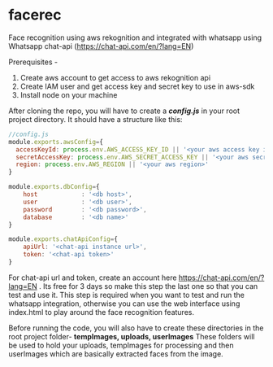 # facerec
Face recognition using aws rekognition and integrated with whatsapp using Whatsapp chat-api (https://chat-api.com/en/?lang=EN)

Prerequisites - 
  1) Create aws account to get access to aws rekognition api
  2) Create IAM user and get access key and secret key to use in aws-sdk
  3) Install node on your machine
  
  
  After cloning the repo, you will have to create a ***config.js*** in your root project directory. It should have a structure like this:


```javascript
//config.js
module.exports.awsConfig={
  accessKeyId: process.env.AWS_ACCESS_KEY_ID || '<your aws access key id>',
  secretAccessKey: process.env.AWS_SECRET_ACCESS_KEY || '<your aws secret access key>',
  region: process.env.AWS_REGION || '<your aws region>'
}

module.exports.dbConfig={
    host            : '<db host>',
    user            : '<db user>',
    password        : '<db password>',
    database        : '<db name>'
}

module.exports.chatApiConfig={
    apiUrl: '<chat-api instance url>', 
    token: '<chat-api token>'
}
```

For chat-api url and token, create an account here https://chat-api.com/en/?lang=EN . Its free for 3 days so make this step the last one so that you can test and use it. 
This step is required when you want to test and run the whatsapp integration, otherwise you can use the web interface using index.html to play around the face recognition features.

Before running the code, you will also have to create these directories in the root project folder-
**tempImages, uploads, userImages** 
These folders will be used to hold your uploads, tempImages for processing and then userImages which are basically extracted faces from the image.
